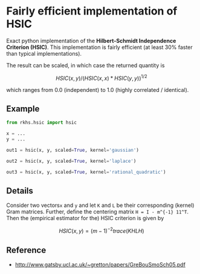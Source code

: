 # Fairly efficient implementation of HSIC

Exact python implementation of the **Hilbert-Schmidt Independence Criterion (HSIC)**.
This implementation is fairly efficient (at least 30% faster than typical implementations).

The result can be scaled, in which case the returned quantity is

```math
HSIC(x, y) / (HSIC(x, x) * HSIC(y, y))^{1/2}
```

which ranges from 0.0 (independent) to 1.0 (highly correlated / identical).


## Example

```python
from rkhs.hsic import hsic

x = ...
y = ...

out1 = hsic(x, y, scaled=True, kernel='gaussian')

out2 = hsic(x, y, scaled=True, kernel='laplace')

out3 = hsic(x, y, scaled=True, kernel='rational_quadratic')
```

## Details

Consider two vectors`x` and `y` and let `K` and `L` be their corresponding (kernel) Gram matrices. Further, define the centering matrix `H = I - m^{-1} 11^T`. Then the (empirical estimator for the) HSIC criterion is given by

```math
HSIC(x, y) = (m-1)^{-2} trace(KHLH)
```

## Reference

- http://www.gatsby.ucl.ac.uk/~gretton/papers/GreBouSmoSch05.pdf
